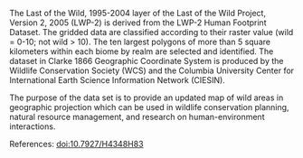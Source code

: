 The Last of the Wild, 1995-2004 layer of the Last of the Wild Project, Version 2, 2005 (LWP-2) is derived from the LWP-2 Human Footprint Dataset. The gridded data are classified according to their raster value (wild = 0-10; not wild > 10). The ten largest polygons of more than 5 square kilometers within each biome by realm are selected and identified. The dataset in Clarke 1866 Geographic Coordinate System is produced by the Wildlife Conservation Society (WCS) and the Columbia University Center for International Earth Science Information Network (CIESIN).

The purpose of the data set is to provide an updated map of wild areas in geographic projection which can be used in wildlife conservation planning, natural resource management, and research on human-environment interactions.

References: [doi:10.7927/H4348H83](https://doi.org/10.7927/H4348H83)
